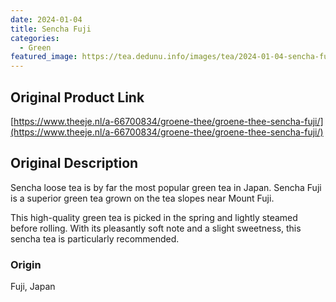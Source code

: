 ```yaml
---
date: 2024-01-04
title: Sencha Fuji
categories:
  - Green
featured_image: https://tea.dedunu.info/images/tea/2024-01-04-sencha-fuji-1.jpeg
---
```


## Original Product Link

[https://www.theeje.nl/a-66700834/groene-thee/groene-thee-sencha-fuji/](https://www.theeje.nl/a-66700834/groene-thee/groene-thee-sencha-fuji/)

## Original Description

Sencha loose tea is by far the most popular green tea in Japan. Sencha Fuji is a superior green tea grown on the tea slopes near Mount Fuji.

This high-quality green tea is picked in the spring and lightly steamed before rolling. With its pleasantly soft note and a slight sweetness, this sencha tea is particularly recommended.

### Origin

Fuji, Japan

